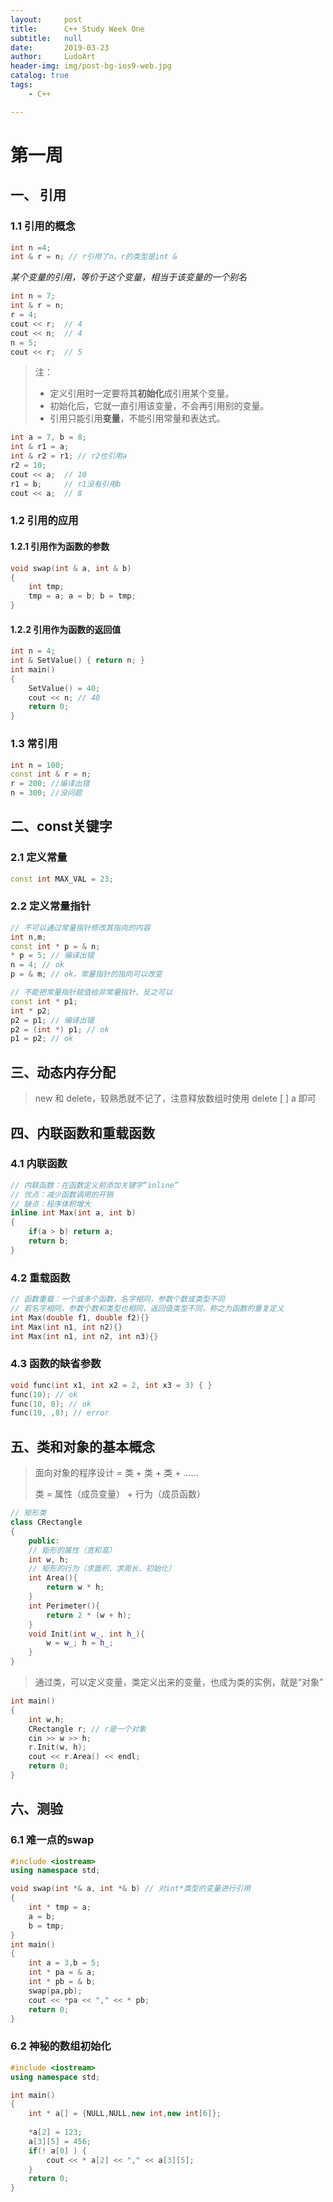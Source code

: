 ```yaml
---
layout:     post
title:      C++ Study Week One
subtitle:   null
date:       2019-03-23
author:     LudoArt
header-img: img/post-bg-ios9-web.jpg
catalog: true
tags:
    - C++

---
```


<head>
	<script src="https://cdn.mathjax.org/mathjax/latest/MathJax.js?config=TeX-AMS-MML_HTMLorMML" type="text/javascript"></script>
    <script type="text/x-mathjax-config">
        MathJax.Hub.Config({
            tex2jax: {
            skipTags: ['script', 'noscript', 'style', 'textarea', 'pre'],
            inlineMath: [['$','$']]
            }
        });
    </script>
	<script src="https://cdn.rawgit.com/google/code-prettify/master/loader/run_prettify.js">
	</script>
</head>

# 第一周

## 一、 引用

### 1.1  引用的概念

```C++
int n =4;
int & r = n; // r引用了n，r的类型是int &
```

*某个变量的引用，等价于这个变量，相当于该变量的一个别名*

```C++
int n = 7;
int & r = n;
r = 4;
cout << r;  // 4
cout << n;  // 4
n = 5;
cout << r;  // 5
```

> 注：
>
> - 定义引用时一定要将其**初始化**成引用某个变量。
> - 初始化后，它就一直引用该变量，不会再引用别的变量。
> - 引用只能引用**变量**，不能引用常量和表达式。

```c++
int a = 7, b = 8;
int & r1 = a;
int & r2 = r1; // r2也引用a
r2 = 10;
cout << a;  // 10
r1 = b;     // r1没有引用b
cout << a;  // 8
```

### 1.2  引用的应用

#### 1.2.1 引用作为函数的参数

``` C++
void swap(int & a, int & b)
{
    int tmp;
    tmp = a; a = b; b = tmp;
}
```



#### 1.2.2 引用作为函数的返回值

```C++
int n = 4;
int & SetValue() { return n; }
int main()
{
    SetValue() = 40;
    cout << n; // 40
    return 0;
}
```

### 1.3 常引用

```C++
int n = 100;
const int & r = n;
r = 200; //编译出错
n = 300; //没问题
```

## 二、const关键字

### 2.1 定义常量

```C++
const int MAX_VAL = 23;
```

### 2.2 定义常量指针

```C++
// 不可以通过常量指针修改其指向的内容
int n,m;
const int * p = & n;
* p = 5; // 编译出错
n = 4; // ok
p = & m; // ok，常量指针的指向可以改变
```

```C++
// 不能把常量指针赋值给非常量指针，反之可以
const int * p1;
int * p2;
p2 = p1; // 编译出错
p2 = (int *) p1; // ok
p1 = p2; // ok
```

## 三、动态内存分配

> new 和 delete，较熟悉就不记了，注意释放数组时使用 delete [ ] a 即可

## 四、内联函数和重载函数

### 4.1  内联函数

``` C++
// 内联函数：在函数定义前添加关键字“inline”
// 优点：减少函数调用的开销
// 缺点：程序体积增大
inline int Max(int a, int b)
{
    if(a > b) return a;
    return b;
}
```

### 4.2 重载函数

```C++
// 函数重载：一个或多个函数，名字相同，参数个数或类型不同 
// 若名字相同，参数个数和类型也相同，返回值类型不同，称之为函数的重复定义
int Max(double f1, double f2){}
int Max(int n1, int n2){}
int Max(int n1, int n2, int n3){}
```

### 4.3 函数的缺省参数

```C++
void func(int x1, int x2 = 2, int x3 = 3) { }
func(10); // ok
func(10, 8); // ok
func(10, ,8); // error
```

## 五、类和对象的基本概念

> 面向对象的程序设计 = 类 + 类 + 类 + ……
>
> 类 = 属性（成员变量） + 行为（成员函数）

```C++
// 矩形类
class CRectangle
{
    public:
    // 矩形的属性（宽和高）
    int w, h;
    // 矩形的行为（求面积、求周长、初始化）
    int Area(){
        return w * h;
    }
    int Perimeter(){
        return 2 * (w + h);
    }
    void Init(int w_, int h_){
        w = w_; h = h_;
    }
}
```

> 通过类，可以定义变量，类定义出来的变量，也成为类的实例，就是“对象”

```C++
int main()
{
    int w,h;
    CRectangle r; // r是一个对象
    cin >> w >> h;
    r.Init(w, h);
    cout << r.Area() << endl;
    return 0;
}
```

## 六、测验

### 6.1 难一点的swap

```C++
#include <iostream>
using namespace std;

void swap(int *& a, int *& b) // 对int*类型的变量进行引用
{
	int * tmp = a;
	a = b;
	b = tmp;
}
int main()
{
	int a = 3,b = 5;
	int * pa = & a;
	int * pb = & b;
	swap(pa,pb);
	cout << *pa << "," << * pb;
	return 0;
}
```

### 6.2 神秘的数组初始化

```C++
#include <iostream>
using namespace std;

int main()
{
	int * a[] = {NULL,NULL,new int,new int[6]}; 
	
	*a[2] = 123;
	a[3][5] = 456;
	if(! a[0] ) {
		cout << * a[2] << "," << a[3][5];
	}
	return 0;
}
```

